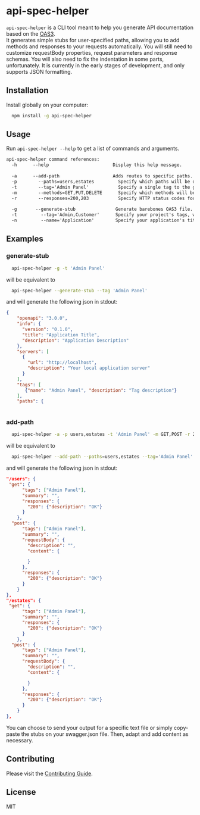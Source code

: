 # api-spec-helper

`api-spec-helper` is a CLI tool meant to help you generate API documentation based on the [OAS3](https://swagger.io/resources/open-api/).  
It generates simple stubs for user-specified paths, allowing you to add methods and responses to your requests automatically. You will still need to customize requestBody properties, request parameters and response schemas.  You will also need to fix the indentation in some parts, unfortunately.
It is currently in the early stages of development, and only supports JSON formatting.

## Installation

Install globally on your computer:

``` bash
  npm install -g api-spec-helper
```

## Usage

Run `api-spec-helper --help` to get a list of commands and arguments.

``` txt
api-spec-helper command references:
  -h      --help                        Display this help message.
  
  -a      --add-path                    Adds routes to specific paths. Expects arguments:
  -p        --paths=users,estates         Specify which paths will be documented.
  -t        --tag='Admin Panel'           Specify a single tag to the generated paths.
  -m        --methods=GET,PUT,DELETE      Specify which methods will be generated. Defaults to all 4.
  -r        --responses=200,203           Specify HTTP status codes for responses. Defaults to 200, 204, 401 & 404.
  
  -g       --generate-stub               Generate barebones OAS3 file. Accepts the following arguments:
  -t         --tag='Admin,Customer'      Specify your project's tags, which will be referenced in your paths. Comma-separated.
  -n         --name='Application'        Specify your application's title.
```

## Examples

### generate-stub

``` bash
  api-spec-helper -g -t 'Admin Panel'
```

will be equivalent to

``` bash
  api-spec-helper --generate-stub --tag 'Admin Panel'
```

and will generate the following json in stdout:

```json
{
    "openapi": "3.0.0",
    "info": {
      "version": "0.1.0",
      "title": "Application Title",
      "description": "Application Description"
    },
    "servers": [
      {
        "url": "http://localhost",
        "description": "Your local application server"
      }
    ],
    "tags": [
       {"name": "Admin Panel", "description": "Tag description"}
    ],
    "paths": {
  
```

### add-path

``` bash
  api-spec-helper -a -p users,estates -t 'Admin Panel' -m GET,POST -r 200
```

will be equivalent to

``` bash
  api-spec-helper --add-path --paths=users,estates --tag='Admin Panel' --methods=GET,POST --responses=200
```

and will generate the following json in stdout:

```json
"/users": {
 "get": {
      "tags": ["Admin Panel"],
      "summary": "",
      "responses": {
        "200": {"description": "OK"}
      }
    },
  "post": {
      "tags": ["Admin Panel"],
      "summary": "",
      "requestBody": {
        "description": "",
        "content": {

        }
      },
      "responses": {
        "200": {"description": "OK"}
      }
    }
},
"/estates": {
 "get": {
      "tags": ["Admin Panel"],
      "summary": "",
      "responses": {
        "200": {"description": "OK"}
      }
    },
  "post": {
      "tags": ["Admin Panel"],
      "summary": "",
      "requestBody": {
        "description": "",
        "content": {

        }
      },
      "responses": {
        "200": {"description": "OK"}
      }
    }
},
```

You can choose to send your output for a specific text file or simply copy-paste the stubs on your swagger.json file. Then, adapt and add content as necessary.

## Contributing

Please visit the [Contributing Guide](https://github.com/sandobits/api-spec-helper/blob/master/Contributing.md).

## License

MIT
